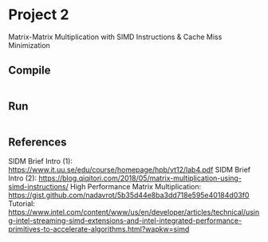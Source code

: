 # Project 2

Matrix-Matrix Multiplication with SIMD Instructions & Cache Miss Minimization

## Compile

```bash
```

## Run

```bash
```

## References

SIDM Brief Intro (1): https://www.it.uu.se/edu/course/homepage/hpb/vt12/lab4.pdf
SIDM Brief Intro (2): https://blog.qiqitori.com/2018/05/matrix-multiplication-using-simd-instructions/
High Performance Matrix Multiplication: https://gist.github.com/nadavrot/5b35d44e8ba3dd718e595e40184d03f0
Tutorial: https://www.intel.com/content/www/us/en/developer/articles/technical/using-intel-streaming-simd-extensions-and-intel-integrated-performance-primitives-to-accelerate-algorithms.html?wapkw=simd